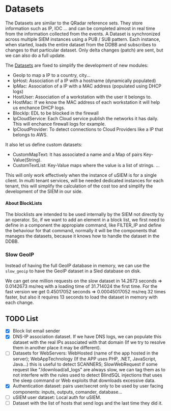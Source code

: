 # Datasets

The Datasets are similar to the QRadar reference sets. They store information such as IP, IOC ... and can be completed almost in real time from the information collected from the events.
A Dataset is synchronized across multiple SIEM instances using a PUB / SUB pattern. Each instance, when started, loads the entire dataset from the DDBB and subscribes to changes to that particular dataset.
Only delta changes (patch) are sent, but we can also do a full update. 

The [Datasets](https://github.com/u-siem/u-siem-core/blob/a4009b5d759263b4a9b7a6ca1c2a8d36d391bfef/src/components/dataset/mod.rs#L24) are fixed to simplify the development of new modules: 
* GeoIp to map a IP to a country, city...
* IpHost: Association of a IP with a hostname (dynamically populated)
* IpMac: Association of a IP with a MAC address (populated using DHCP logs)
* HostUser: Association of a workstation with the user it belongs to.
* HostMac: If we know the MAC address of each workstation it will help us enchance DHCP logs.
* BlockIp: EDL to be blocked in the firewall 
* IpCloudService: Each Cloud service publish the networks it has daily. This will enchance firewall logs for example.
* IpCloudProvider: To detect connections to Cloud Providers like a IP that belongs to AWS.

It also let us define custom datasets:
* CustomMapText: It has associated a name and a Map of pairs Key-Value(String).
* CustomTextList: Key-Value maps where the value is a list of strings.
...

This will only work effectively when the instance of uSIEM is for a single client. In multi tenant services, will be needed dedicated instances for each tenant, this will simplify the calculation of the cost too and simplify the development of the SIEM in our side.

#### About BlockLists
The blocklists are intended to be used internally by the SIEM not directly by an operator. So, if we want to add an element in a block list, we first need to define in a component the appropiate command, like FILTER_IP and define the behaviour for that command, normally it will be the components that manages the datasets, because it knows how to handle the dataset in the DDBB.

### Slow GeoIP
Instead of having the full GeoIP database in memory, we can use the `slow_geoip` to have the GeoIP dataset in a Sled database on disk.

We can get one million requests on the slow dataset in 14.2673 seconds => 0.0142673 ms/req with a loading time of 31.714024 the first time.
For the fast version we get 0.45017052 seconds => 0.00045017052 ms/req 32 times faster, but also it requires 13 seconds to load the dataset in memory with each change.

## TODO List

- [x] Block list email sender
- [x] DNS-IP association dataset. If we have DNS logs, we can populate this dataset with the real IPs associated with that domain (If we try to resolve them in another place it may be different).
- [ ] Datasets for WebServers: WebHosted (name of the app hosted in the server); WebAppTechnology (If the APP uses PHP, .NET, JavaScript, Java...) this is useful to detect SCANNERS; SlowWebRequest if some request like "/download/all_logs" are always slow, we can tag them as to not interfere with the rules used to detect BlindSQL injections that uses the sleep command or Web exploits that downloads excessive data.
- [x] Authentication dataset: pairs user/secret only to be used by user facing components: inputs, outputs, comander, database...
- [ ] uSIEM user dataset: Local auth for uSIEM.
- [ ] Dataset with the list of hosts that send logs and the last time they did it.